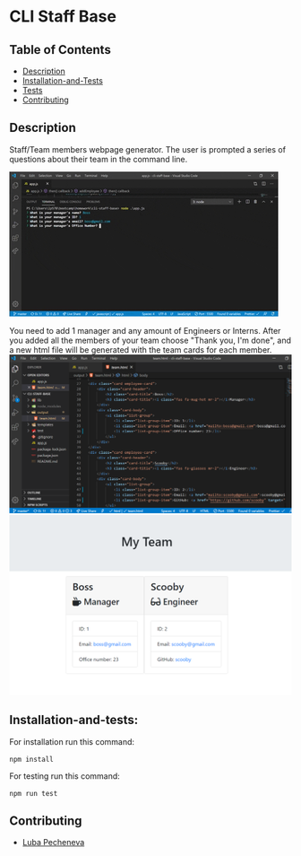 
# CLI Staff Base

## Table of Contents

* [Description](##description)
* [Installation-and-Tests](##installation-and-tests)
* [Tests](##tests)
* [Contributing](##contributing)


## Description
Staff/Team members webpage generator. The user is prompted a series of questions about their team in the command line.

![Demo](assets\demo.gif)

You need to add 1 manager and any amount of Engineers or Interns. After you added all the members of your team choose "Thank you, I'm done", and a new html file will be generated with the team cards for each member.
![HTML](assets\html.png)  
![Page](assets\page.png)  
## Installation-and-tests:
For installation run this command:
<pre><code>npm install</code></pre>

For testing run this command: 
<pre><code>npm run test</code></pre>

## Contributing
        
- [Luba Pecheneva](https://github.com/lp5786766)


        


